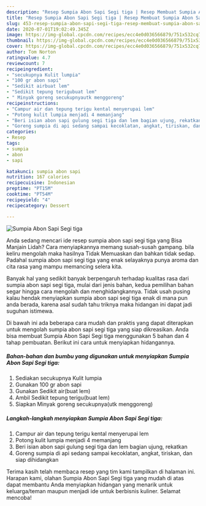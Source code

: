 ```yaml
---
description: "Resep Sumpia Abon Sapi Segi tiga | Resep Membuat Sumpia Abon Sapi Segi tiga Yang Sedap"
title: "Resep Sumpia Abon Sapi Segi tiga | Resep Membuat Sumpia Abon Sapi Segi tiga Yang Sedap"
slug: 453-resep-sumpia-abon-sapi-segi-tiga-resep-membuat-sumpia-abon-sapi-segi-tiga-yang-sedap
date: 2020-07-01T19:02:49.345Z
image: https://img-global.cpcdn.com/recipes/ecc4e0d036566879/751x532cq70/sumpia-abon-sapi-segi-tiga-foto-resep-utama.jpg
thumbnail: https://img-global.cpcdn.com/recipes/ecc4e0d036566879/751x532cq70/sumpia-abon-sapi-segi-tiga-foto-resep-utama.jpg
cover: https://img-global.cpcdn.com/recipes/ecc4e0d036566879/751x532cq70/sumpia-abon-sapi-segi-tiga-foto-resep-utama.jpg
author: Tom Norton
ratingvalue: 4.7
reviewcount: 7
recipeingredient:
- "secukupnya Kulit lumpia"
- "100 gr abon sapi"
- "Sedikit airbuat lem"
- "Sedikit tepung terigubuat lem"
- " Minyak goreng secukupnyautk menggoreng"
recipeinstructions:
- "Campur air dan tepung terigu kental menyerupai lem"
- "Potong kulit lumpia menjadi 4 memanjang"
- "Beri isian abon sapi gulung segi tiga dan lem bagian ujung, rekatkan"
- "Goreng sumpia di api sedang sampai kecoklatan, angkat, tiriskan, dan siap dihidangkan"
categories:
- Resep
tags:
- sumpia
- abon
- sapi

katakunci: sumpia abon sapi 
nutrition: 167 calories
recipecuisine: Indonesian
preptime: "PT15M"
cooktime: "PT54M"
recipeyield: "4"
recipecategory: Dessert

---
```



![Sumpia Abon Sapi Segi tiga](https://img-global.cpcdn.com/recipes/ecc4e0d036566879/751x532cq70/sumpia-abon-sapi-segi-tiga-foto-resep-utama.jpg)

Anda sedang mencari ide resep sumpia abon sapi segi tiga yang Bisa Manjain Lidah? Cara menyiapkannya memang susah-susah gampang. bila keliru mengolah maka hasilnya Tidak Memuaskan dan bahkan tidak sedap. Padahal sumpia abon sapi segi tiga yang enak selayaknya punya aroma dan cita rasa yang mampu memancing selera kita.



Banyak hal yang sedikit banyak berpengaruh terhadap kualitas rasa dari sumpia abon sapi segi tiga, mulai dari jenis bahan, kedua pemilihan bahan segar hingga cara mengolah dan menghidangkannya. Tidak usah pusing kalau hendak menyiapkan sumpia abon sapi segi tiga enak di mana pun anda berada, karena asal sudah tahu triknya maka hidangan ini dapat jadi suguhan istimewa.


Di bawah ini ada beberapa cara mudah dan praktis yang dapat diterapkan untuk mengolah sumpia abon sapi segi tiga yang siap dikreasikan. Anda bisa membuat Sumpia Abon Sapi Segi tiga menggunakan 5 bahan dan 4 tahap pembuatan. Berikut ini cara untuk menyiapkan hidangannya.

<!--inarticleads1-->

##### Bahan-bahan dan bumbu yang digunakan untuk menyiapkan Sumpia Abon Sapi Segi tiga:

1. Sediakan secukupnya Kulit lumpia
1. Gunakan 100 gr abon sapi
1. Gunakan Sedikit air(buat lem)
1. Ambil Sedikit tepung terigu(buat lem)
1. Siapkan  Minyak goreng secukupnya(utk menggoreng)




<!--inarticleads2-->

##### Langkah-langkah menyiapkan Sumpia Abon Sapi Segi tiga:

1. Campur air dan tepung terigu kental menyerupai lem
1. Potong kulit lumpia menjadi 4 memanjang
1. Beri isian abon sapi gulung segi tiga dan lem bagian ujung, rekatkan
1. Goreng sumpia di api sedang sampai kecoklatan, angkat, tiriskan, dan siap dihidangkan




Terima kasih telah membaca resep yang tim kami tampilkan di halaman ini. Harapan kami, olahan Sumpia Abon Sapi Segi tiga yang mudah di atas dapat membantu Anda menyiapkan hidangan yang menarik untuk keluarga/teman maupun menjadi ide untuk berbisnis kuliner. Selamat mencoba!
